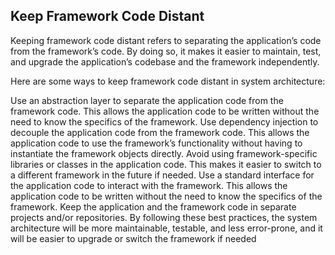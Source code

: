 ## Keep Framework Code Distant

Keeping framework code distant refers to separating the application’s code from the framework’s code. By doing so, it makes it easier to maintain, test, and upgrade the application’s codebase and the framework independently.

Here are some ways to keep framework code distant in system architecture:

Use an abstraction layer to separate the application code from the framework code. This allows the application code to be written without the need to know the specifics of the framework.
Use dependency injection to decouple the application code from the framework code. This allows the application code to use the framework’s functionality without having to instantiate the framework objects directly.
Avoid using framework-specific libraries or classes in the application code. This makes it easier to switch to a different framework in the future if needed.
Use a standard interface for the application code to interact with the framework. This allows the application code to be written without the need to know the specifics of the framework.
Keep the application and the framework code in separate projects and/or repositories.
By following these best practices, the system architecture will be more maintainable, testable, and less error-prone, and it will be easier to upgrade or switch the framework if needed

